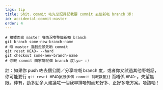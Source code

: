```yaml
---
tags: tip
title: Shit，commit 咗先至記得起我要 commit 去個新嘅 branch 添！
id: accidental-commit-master
order: 4
---
```


```git
# 根據而家 master 嘅情況嚟整個新嘅 branch
git branch some-new-branch-name
# 喺 master 度剷走頭先啲 commit
git reset HEAD~ --hard
git checkout some-new-branch-name
# 你嘅 commit 而家喺呢個 branch 度lyu~ :)
```

註：如果你 push 咗去個公開／分享咗嘅 branch 度，或者你又試過其他嘢嘅話，你可能要行 `git reset HEAD@{幾多個 commit 前嘅數量}}` 而唔係 `HEAD~`。失望無限。仲有，勁多勁多人建議咗一個我早排唔知而短好多、正好多嘅方案。唔該哂！
